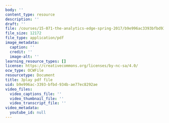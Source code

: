 ```yaml
---
body: ''
content_type: resource
description: ''
draft: ''
file: /courses/15-071-the-analytics-edge-spring-2017/b9e996ac3393bfbd934bae77ec8292ae_bzxoBEh4is8.pdf
file_size: 12172
file_type: application/pdf
image_metadata:
  caption: ''
  credit: ''
  image-alt: ''
learning_resource_types: []
license: https://creativecommons.org/licenses/by-nc-sa/4.0/
ocw_type: OCWFile
resourcetype: Document
title: 3play pdf file
uid: b9e996ac-3393-bfbd-934b-ae77ec8292ae
video_files:
  video_captions_file: ''
  video_thumbnail_file: ''
  video_transcript_file: ''
video_metadata:
  youtube_id: null
---
```

